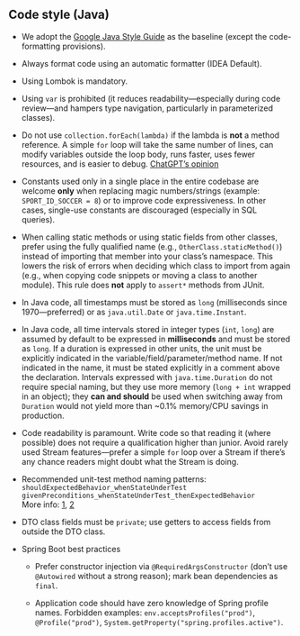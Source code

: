 ## **Code style (Java)**

* We adopt the [Google Java Style Guide](https://google.github.io/styleguide/javaguide.html) as the baseline (except the code-formatting provisions).

* Always format code using an automatic formatter (IDEA Default).

* Using Lombok is mandatory.

* Using `var` is prohibited (it reduces readability—especially during code review—and hampers type navigation, particularly in parameterized classes).

* Do not use `collection.forEach(lambda)` if the lambda is **not** a method reference. A simple `for` loop will take the same number of lines, can modify variables outside the loop body, runs faster, uses fewer resources, and is easier to debug. [ChatGPT’s opinion](https://chat.openai.com/share/85bad93c-8fb2-44da-9e6b-b325ee432a3b)

* Constants used only in a single place in the entire codebase are welcome **only** when replacing magic numbers/strings (example: `SPORT_ID_SOCCER = 8`) or to improve code expressiveness. In other cases, single-use constants are discouraged (especially in SQL queries).

* When calling static methods or using static fields from other classes, prefer using the fully qualified name (e.g., `OtherClass.staticMethod()`) instead of importing that member into your class’s namespace. This lowers the risk of errors when deciding which class to import from again (e.g., when copying code snippets or moving a class to another module). This rule does **not** apply to `assert*` methods from JUnit.

* In Java code, all timestamps must be stored as `long` (milliseconds since 1970—preferred) or as `java.util.Date` or `java.time.Instant`.

* In Java code, all time intervals stored in integer types (`int`, `long`) are assumed by default to be expressed in **milliseconds** and must be stored as `long`. If a duration is expressed in other units, the unit must be explicitly indicated in the variable/field/parameter/method name. If not indicated in the name, it must be stated explicitly in a comment above the declaration. Intervals expressed with `java.time.Duration` do not require special naming, but they use more memory (`long + int` wrapped in an object); they **can and should** be used when switching away from `Duration` would not yield more than \~0.1% memory/CPU savings in production.

* Code readability is paramount. Write code so that reading it (where possible) does not require a qualification higher than junior. Avoid rarely used Stream features—prefer a simple `for` loop over a Stream if there’s any chance readers might doubt what the Stream is doing.

* Recommended unit-test method naming patterns:  
   `shouldExpectedBehavior_whenStateUnderTest`  
   `givenPreconditions_whenStateUnderTest_thenExpectedBehavior`  
   More info: [1](https://www.baeldung.com/java-unit-testing-best-practices#3-test-case-naming-convention), [2](https://dzone.com/articles/7-popular-unit-test-naming)

* DTO class fields must be `private`; use getters to access fields from outside the DTO class.

* Spring Boot best practices

  * Prefer constructor injection via `@RequiredArgsConstructor` (don’t use `@Autowired` without a strong reason); mark bean dependencies as `final`.

  * Application code should have zero knowledge of Spring profile names. Forbidden examples: `env.acceptsProfiles("prod")`, `@Profile("prod")`, `System.getProperty("spring.profiles.active")`.
